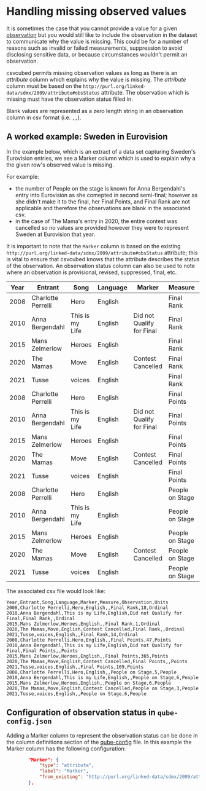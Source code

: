 # Handling missing observed values

It is sometimes the case that you cannot provide a value for a given [observation](../glossary/index.md#observation-observed-value) but you would still like to include the observation in the dataset to communicate why the value is missing. This could be for a number of reasons such as invalid or failed measurements, suppression to avoid disclosing sensitive data, or because circumstances wouldn't permit an observation.

csvcubed permits missing observation values as long as there is an _attribute_ column which explains why the value is missing. The _attribute_ column must be based on the `http://purl.org/linked-data/sdmx/2009/attribute#obsStatus` attribute. The observation which is missing must have the observation status filled in.

Blank values are represented as a zero length string in an observation column in csv format (i.e. `,,`).

## A worked example: Sweden in Eurovision

In the example below, which is an extract of a data set capturing Sweden's Eurovision entries, we see a Marker column which is used to explain why a the given row's observed value is missing. 

For example: 

* the number of People on the stage is known for Anna Bergendahl's entry into Eurovision as she comepted in second semi-final; however as she didn't make it to the final, her Final Points, and Final Rank are not applicable and therefore the observations are blank in the associated csv. 
* in the case of The Mama's entry in 2020, the entire contest was cancelled so no values are provided however they were to represent Sweden at Eurovision that year.

It is important to note that the `Marker` column is based on the existing `http://purl.org/linked-data/sdmx/2009/attribute#obsStatus` attribute; this is vital to ensure that csvcubed knows that the attribute describes the status of the observation. An observation status column can also be used to note where an observation is provisional, revised, suppressed, final, etc.

| Year | Entrant            | Song            | Language | Marker                    | Measure         | Observation | Units   |
|------|--------------------|-----------------|----------|---------------------------|-----------------|-------------|---------|
| 2008 | Charlotte Perrelli | Hero            | English  |                           | Final Rank      | 18          | Ordinal |
| 2010 | Anna Bergendahl    | This is my Life | English  | Did not Qualify for Final | Final Rank      |             | Ordinal |
| 2015 | Mans Zelmerlow     | Heroes          | English  |                           | Final Rank      | 1           | Ordinal |
| 2020 | The Mamas          | Move            | English  | Contest Cancelled         | Final Rank      |             | Ordinal |
| 2021 | Tusse              | voices          | English  |                           | Final Rank      | 14          | Ordinal |
| 2008 | Charlotte Perrelli | Hero            | English  |                           | Final Points    | 47          | Points  |
| 2010 | Anna Bergendahl    | This is my Life | English  | Did not Qualify for Final | Final Points    |             | Points  |
| 2015 | Mans Zelmerlow     | Heroes          | English  |                           | Final Points    | 365         | Points  |
| 2020 | The Mamas          | Move            | English  | Contest Cancelled         | Final Points    |             | Points  |
| 2021 | Tusse              | voices          | English  |                           | Final Points    | 109         | Points  |
| 2008 | Charlotte Perrelli | Hero            | English  |                           | People on Stage | 5           | People  |
| 2010 | Anna Bergendahl    | This is my Life | English  |                           | People on Stage | 6           | People  |
| 2015 | Mans Zelmerlow     | Heroes          | English  |                           | People on Stage | 6           | People  |
| 2020 | The Mamas          | Move            | English  | Contest Cancelled         | People on Stage |             | People  |
| 2021 | Tusse              | voices          | English  |                           | People on Stage | 6           | People  |

The associated csv file would look like:

```csv
Year,Entrant,Song,Language,Marker,Measure,Observation,Units
2008,Charlotte Perrelli,Hero,English,,Final Rank,18,Ordinal
2010,Anna Bergendahl,This is my Life,English,Did not Qualify for Final,Final Rank,,Ordinal
2015,Mans Zelmerlow,Heroes,English,,Final Rank,1,Ordinal
2020,The Mamas,Move,English,Contest Cancelled,Final Rank,,Ordinal
2021,Tusse,voices,English,,Final Rank,14,Ordinal
2008,Charlotte Perrelli,Hero,English,,Final Points,47,Points
2010,Anna Bergendahl,This is my Life,English,Did not Qualify for Final,Final Points,,Points
2015,Mans Zelmerlow,Heroes,English,,Final Points,365,Points
2020,The Mamas,Move,English,Contest Cancelled,Final Points,,Points
2021,Tusse,voices,English,,Final Points,109,Points
2008,Charlotte Perrelli,Hero,English,,People on Stage,5,People
2010,Anna Bergendahl,This is my Life,English,,People on Stage,6,People
2015,Mans Zelmerlow,Heroes,English,,People on Stage,6,People
2020,The Mamas,Move,English,Contest Cancelled,People on Stage,3,People
2021,Tusse,voices,English,,People on Stage,6,People
```

## Configuration of observation status in `qube-config.json`

Adding a Marker column to represent the observation status can be done in the column definitions section of the [qube-config](../quick-start/qube-config.md) file. In this example the Marker column has the following configuration:

```json
        "Marker": {
            "type": "attribute",
            "label": "Marker",
            "from_existing": "http://purl.org/linked-data/sdmx/2009/attribute#obsStatus"
        },
```
